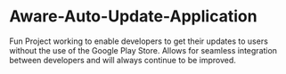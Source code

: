 # Aware-Auto-Update-Application
Fun Project working to enable developers to get their updates to users without the use of the Google Play Store.
Allows for seamless integration between developers and will always continue to be improved.
